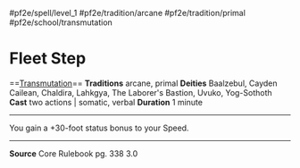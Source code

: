 #pf2e/spell/level_1 #pf2e/tradition/arcane #pf2e/tradition/primal #pf2e/school/transmutation 
# Fleet Step
==[Transmutation](Transmutation.md)==
**Traditions** arcane, primal
**Deities** Baalzebul, Cayden Cailean, Chaldira, Lahkgya, The Laborer's Bastion, Uvuko, Yog-Sothoth
**Cast** two actions | somatic, verbal
**Duration** 1 minute

---
You gain a +30-foot status bonus to your Speed.

---
**Source** Core Rulebook pg. 338 3.0